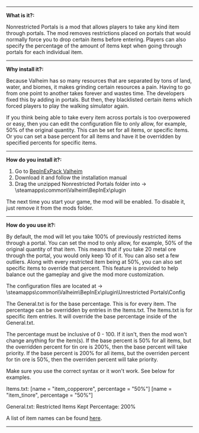 _____________________________________________________________________________________________________________________________________
**What is it?:**

Nonrestricted Portals is a mod that allows players to take any kind item through portals. The mod removes restrictions placed on portals that would normally force you to drop certain items before entering. Players can also specify the percentage of the amount of items kept when going through portals for each individual item.

_____________________________________________________________________________________________________________________________________
**Why install it?:**

Because Valheim has so many resources that are separated by tons of land, water, and biomes, it makes grinding certain resources a pain. Having to go from one point ﻿to another takes forever and wastes time. The developers fixed this by adding in portals. But then, they blacklisted certain items which forced players to play the walking ﻿simulator again.

If you think being able to take every item across portals is too overpowered or easy, then you can edit the configuration file to only allow, for example, 50% of the original quantity. This can be set for all items, or specific items. Or you can set a base percent for all items and have it be overridden by specified percents for specific items.

_____________________________________________________________________________________________________________________________________
**How do you install it?:**

1) ﻿Go to [BepInExPack Valheim](https://valheim.thunderstore.io/package/denikson/BepInExPack_Valheim/)
2) Download it and follow the installation manual
3) Drag the unzipped Nonrestricted Portals folder into -> <Steam Location>\steamapps\common\Valheim\BepInEx\plugin

The next time you start your game, the mod will be enabled. To disable it, just remove it from the mods folder.

_____________________________________________________________________________________________________________________________________
**How do you use it?:**

By default, the mod will let you take 100% of previously restricted items through a portal. You can set the mod to only allow, for example, 50% of the original quantity of that item. This means that if you take 20 metal ore through the portal, you would only keep 10 of it. You can also set a few outliers. Along with every restricted item being at 50%, you can also set specific items to override that percent. This feature is provided to help balance out the gameplay and give the mod more customization.

The configuration files are located at -> <Steam Location>\steamapps\common\Valheim\BepInEx\plugin\﻿Unrestricted Portals\Config

The General.txt is for the base percentage. This is for every item. The percentage can be overridden by entries in the Items.txt.
The Items.txt is for specific item entries. It will override the base percentage inside of the General.txt.

The percentage must be inclusive of 0 - 100. If it isn't, then the mod won't change anything for the item(s). If the base percent is 50% for all items, but the overridden percent for tin ore is 200%, then the base percent will take priority. If the base percent is 200% for all items, but the overriden percent for tin ore is 50%, then the overriden percent will take ﻿priority.

Make sure you use the correct syntax or it won't work. See below for examples.

Items.txt:
[name = "item_copperore", percentage = "50%"]
[name = "item_tinore", percentage = "50%"]

General.txt:
Restricted Items Kept Percentage: 200%

A list of item names can be found [here](https://pastebin.com/ykQdT8Kr).

_____________________________________________________________________________________________________________________________________